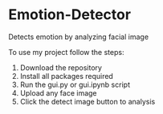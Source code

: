 # Emotion-Detector
Detects emotion by analyzing facial image 

To use my project follow the steps:
1. Download the repository
2. Install all packages required
3. Run the gui.py or gui.ipynb script
4. Upload any face image
5. Click the detect image button to analysis  
